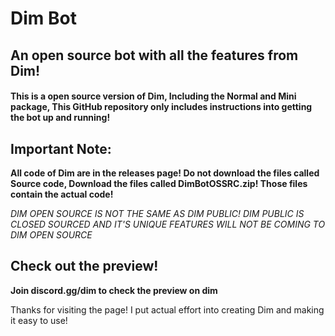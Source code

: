 # Dim Bot
## An open source bot with all the features from Dim!
#### This is a open source version of Dim, Including the Normal and Mini package, This GitHub repository only includes instructions into getting the bot up and running!



## Important Note:
**All code of Dim are in the releases page! Do not download the files called Source code, Download the files called DimBotOSSRC.zip! Those files contain the actual code!**

_DIM OPEN SOURCE IS NOT THE SAME AS DIM PUBLIC! DIM PUBLIC IS CLOSED SOURCED AND IT'S UNIQUE FEATURES WILL NOT BE COMING TO DIM OPEN SOURCE_

## Check out the preview!
**Join discord.gg/dim to check the preview on dim**

Thanks for visiting the page! I put actual effort into creating Dim and making it easy to use!
